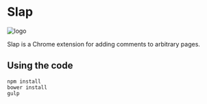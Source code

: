 # Slap

![logo](https://rawgit.com/SlapTeam/Slap/master/src/extension/icons/slap128.png)

Slap is a Chrome extension for adding comments to arbitrary pages.

## Using the code

    npm install
    bower install
    gulp
